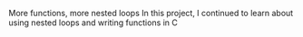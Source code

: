 More functions, more nested loops In this project, I continued to learn about using nested loops and writing functions in C
